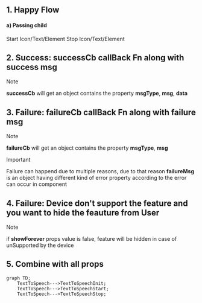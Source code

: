 ## 1. Happy Flow
#### a) Passing child
<TextToSpeech>
  <TextToSpeechStart>
    Start Icon/Text/Element
  </TextToSpeechStart>
  <TextToSpeechStop>
    Stop Icon/Text/Element
  </TextToSpeechStop>
</TextToSpeech>



## 2. Success: successCb callBack Fn along with success msg





> [!Note]
> **successCb** will get an object contains the property **msgType**, **msg**, **data**

## 3. Failure: failureCb callBack Fn along with failure msg





> [!Note]
> **failureCb** will get an object contains the property **msgType**, **msg**

> [!Important]
Failure can happend due to multiple reasons, due to that reason **failureMsg** is an object having different kind of error property according to the error can occur in component

## 4. Failure: Device don't support the feature and you want to hide the feauture from User





> [!Note]
> if **showForever** props value is false, feature will be hidden in case of unSupported by the device

## 5. Combine with all props


```mermaid
graph TD;
    TextToSpeech--->TextToSpeechInit;
    TextToSpeech--->TextToSpeechStart;
    TextToSpeech--->TextToSpeechStop;
```


